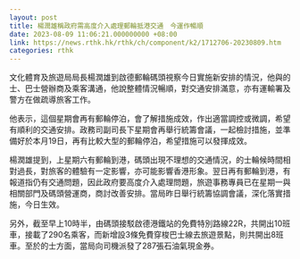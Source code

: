 ```yaml
---
layout: post
title: 楊潤雄稱政府需高度介入處理郵輪抵港交通　今運作暢順
date: 2023-08-09 11:06:21.000000000 +08:00
link: https://news.rthk.hk/rthk/ch/component/k2/1712706-20230809.htm
categories: rthk
---
```


文化體育及旅遊局局長楊潤雄到啟德郵輪碼頭視察今日實施新安排的情況，他與的士、巴士營辦商及乘客溝通，他說整體情況暢順，對交通安排滿意，亦有運輸署及警方在做疏導旅客工作。

他表示，這個星期會再有郵輪停泊，會了解措施成效，作出適當調控或微調，希望有順利的交通安排。政務司副司長下星期會再舉行統籌會議，一起檢討措施，並準備好於本月19日，再有比較大型的郵輪停泊，希望措施可以發揮成效。

楊潤雄提到，上星期六有郵輪到港，碼頭出現不理想的交通情況，的士輪候時間相對過長，對旅客的體驗有一定影響，亦可能影響香港形象。翌日再有郵輪到港，有報道指仍有交通問題，因此政府要高度介入處理問題，旅遊事務專員已在星期一與相關部門及碼頭營運商，商討改善安排。當局昨日舉行統籌協調會議，深化落實措施，今日生效。

另外，截至早上10時半，由碼頭接駁啟德港鐵站的免費特別路線22R，共開出10班車，接載了290名乘客，而新增設3條免費穿梭巴士線去旅遊景點，則共開出8班車。至於的士方面，當局向司機派發了287張石油氣現金券。
